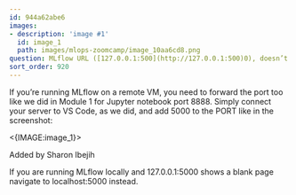 ```yaml
---
id: 944a62abe6
images:
- description: 'image #1'
  id: image_1
  path: images/mlops-zoomcamp/image_10aa6cd8.png
question: MLflow URL ([127.0.0.1:500](http://127.0.0.1:500)0), doesn’t open.
sort_order: 920
---
```


If you’re running MLflow on a remote VM, you need to forward the port too like we did in Module 1 for Jupyter notebook port 8888. Simply connect your server to VS Code, as we did, and add 5000 to the PORT like in the screenshot:

<{IMAGE:image_1}>

Added by Sharon Ibejih

If you are running MLflow locally and 127.0.0.1:5000 shows a blank page navigate to localhost:5000 instead.

